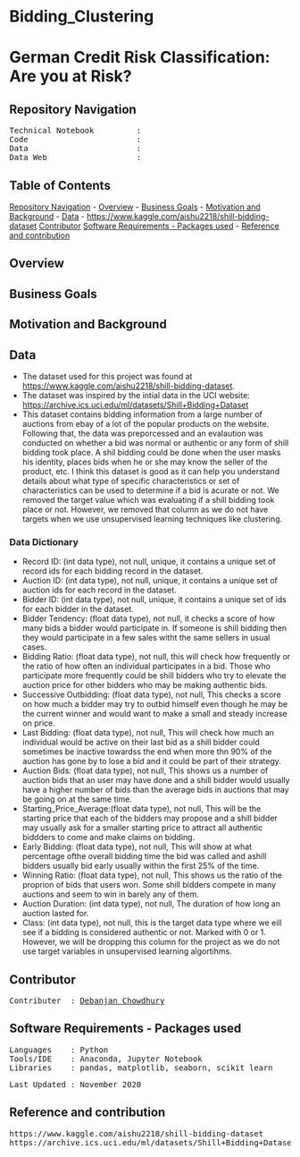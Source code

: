 # Bidding_Clustering

# German Credit Risk Classification: Are you at Risk?

## Repository Navigation
<pre>
Technical Notebook         : <a href=></a>
Code                       : <a href=></a>
Data                       : <a href=></a>
Data Web                   : <a href=></a>
</pre>

## Table of Contents
[Repository Navigation](#repository-navigation) -
[Overview](#overview) -
[Business Goals](#business-goals) -
[Motivation and Background](#motivation-and-background) -
[Data](#data) - https://www.kaggle.com/aishu2218/shill-bidding-dataset
[Contributor](#contributor)
[Software Requirements - Packages used](#software-requirements--packages-used) -
[Reference and contribution](#reference-and-contribution)

## Overview


## Business Goals

## Motivation and Background

## Data

- The dataset used for this project was found at https://www.kaggle.com/aishu2218/shill-bidding-dataset.
- The dataset was inspired by the intial data in the UCI website: 
https://archive.ics.uci.edu/ml/datasets/Shill+Bidding+Dataset
- This dataset contains bidding information from a large number of auctions from ebay of a lot of the popular products on the website. Following that, the data was preporcessed and an evalaution was conducted on whether a bid was normal or authentic or any form of shill bidding took place. A shil bidding could be done when the user masks his identity, places bids when he or she may know the seller of the product, etc. I think this dataset is good as it can help you understand details about what type of specific characteristics or set of characteristics can be used to determine if a bid is acurate or not. We removed the target value which was evaluating if a shill bidding took place or not. However, we removed that column as we do not have targets when we use unsupervised learning techniques like clustering.


### Data Dictionary

- Record ID: (int data type), not null, unique, it contains a unique set of record ids for each bidding record in the dataset. 
- Auction ID: (int data type), not null, unique, it contains a unique set of auction ids for each  record in the dataset. 
- Bidder ID: (int data type), not null, unique, it contains a unique set of ids for each bidder in the dataset.
- Bidder Tendency: (float data type), not null, it checks a score of how many bids a bidder would participate in. If someone is shill bidding then they would participate in a few sales witht the same sellers in usual cases. 
- Bidding Ratio: (float data type), not null, this will check how frequently or the ratio of how often an individual participates in a bid. Those who participate more frequently could be shill bidders who try to elevate the auction price for other bidders who may be making authentic bids.
- Successive Outbidding: (float data type), not null, This checks a score on how much a bidder may try to outbid himself even though he may be the current winner and would want to make a small and steady increase on price. 
- Last Bidding: (float data type), not null, This will check how much an individual would be active on their last bid as a shill bidder could sometimes be inactive towardss the end when more thn 90% of the auction has gone by to lose a bid and it could be part of their strategy. 
- Auction Bids: (float data type), not null, This shows us a number of auction bids that an user may have done and a shill bidder would usually have a higher number of bids than the average bids in auctions that may be going on at the same time.
- Starting_Price_Average:(float data type), not null, This will be the starting price that each of the bidders may propose and a shill bidder may usually ask for a smaller starting price to attract all authentic biddders to come and make claims on bidding.
- Early Bidding: (float data type), not null, This will show at what percentage ofthe overall bidding time the bid was called and ashill bidders usually bid early usually within the first 25% of the time.
- Winning Ratio: (float data type), not null, This shows us the ratio of the proprion of bids that users won. Some shill bidders compete in many auctions and seem to win in barely any of them. 
- Auction Duration: (int data type), not null, The duration of how long an auction lasted for.
- Class: (int data type), not null, this is the target data type where we eill see if a bidding is considered authentic or not. Marked with 0 or 1. However, we will be dropping this column for the project as we do not use target variables in unsupervised learning algortihms.


##  Contributor
<pre>
Contributer  : <a href=https://github.com/Debanjan-C>Debanjan Chowdhury</a>
</pre>

##  Software Requirements - Packages used
<pre>
Languages    : Python
Tools/IDE    : Anaconda, Jupyter Notebook
Libraries    : pandas, matplotlib, seaborn, scikit learn
</pre>

<pre>
Last Updated : November 2020
</pre>

## Reference and contribution
<pre>
https://www.kaggle.com/aishu2218/shill-bidding-dataset
https://archive.ics.uci.edu/ml/datasets/Shill+Bidding+Dataset
</pre>
